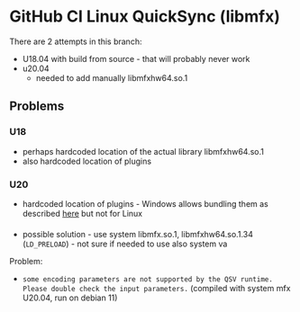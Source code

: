 GitHub CI Linux QuickSync (libmfx)
==================================

There are 2 attempts in this branch:

- U18.04 with build from source - that will probably never work
- u20.04
  * needed to add manually libmfxhw64.so.1

Problems
---------
### U18
- perhaps hardcoded location of the actual library libmfxhw64.so.1
- also hardcoded location of plugins

### U20
- hardcoded location of plugins - Windows allows bundling them as described
[here](https://github.com/Intel-Media-SDK/MediaSDK/blob/master/doc/mediasdkusr-man.md#application-folder-installation) but not for Linux

####
- possible solution - use system libmfx.so.1, libmfxhw64.so.1.34 (`LD_PRELOAD`) - not sure if needed to use also system va

Problem:
- `some encoding parameters are not supported by the QSV runtime. Please double check the input parameters.` (compiled with system mfx U20.04, run on debian 11)
